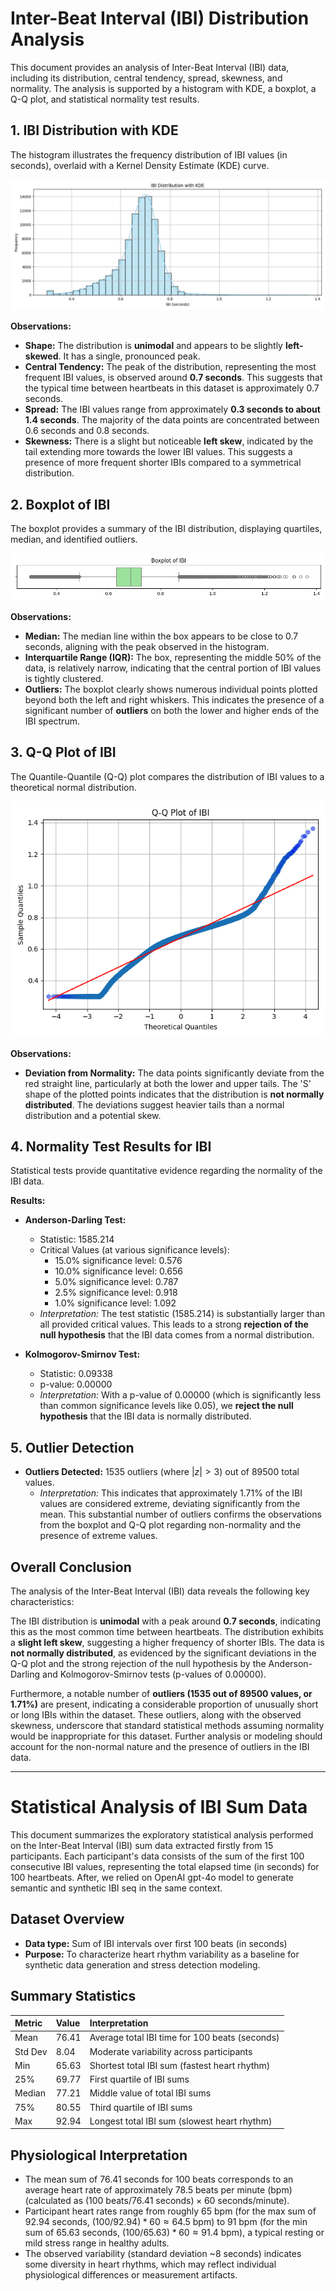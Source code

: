 # Inter-Beat Interval (IBI) Distribution Analysis

This document provides an analysis of Inter-Beat Interval (IBI) data, including its distribution, central tendency, spread, skewness, and normality. The analysis is supported by a histogram with KDE, a boxplot, a Q-Q plot, and statistical normality test results.

## 1. IBI Distribution with KDE

The histogram illustrates the frequency distribution of IBI values (in seconds), overlaid with a Kernel Density Estimate (KDE) curve.

![IBI Distribution with KDE](Figure_1.png)

**Observations:**

* **Shape:** The distribution is **unimodal** and appears to be slightly **left-skewed**. It has a single, pronounced peak.
* **Central Tendency:** The peak of the distribution, representing the most frequent IBI values, is observed around **0.7 seconds**. This suggests that the typical time between heartbeats in this dataset is approximately 0.7 seconds.
* **Spread:** The IBI values range from approximately **0.3 seconds to about 1.4 seconds**. The majority of the data points are concentrated between 0.6 seconds and 0.8 seconds.
* **Skewness:** There is a slight but noticeable **left skew**, indicated by the tail extending more towards the lower IBI values. This suggests a presence of more frequent shorter IBIs compared to a symmetrical distribution.

## 2. Boxplot of IBI

The boxplot provides a summary of the IBI distribution, displaying quartiles, median, and identified outliers.

![Boxplot of IBI](Figure_2.png)

**Observations:**

* **Median:** The median line within the box appears to be close to 0.7 seconds, aligning with the peak observed in the histogram.
* **Interquartile Range (IQR):** The box, representing the middle 50% of the data, is relatively narrow, indicating that the central portion of IBI values is tightly clustered.
* **Outliers:** The boxplot clearly shows numerous individual points plotted beyond both the left and right whiskers. This indicates the presence of a significant number of **outliers** on both the lower and higher ends of the IBI spectrum.

## 3. Q-Q Plot of IBI

The Quantile-Quantile (Q-Q) plot compares the distribution of IBI values to a theoretical normal distribution.

![Q-Q Plot of IBI](Figure_3.png)

**Observations:**

* **Deviation from Normality:** The data points significantly deviate from the red straight line, particularly at both the lower and upper tails. The 'S' shape of the plotted points indicates that the distribution is **not normally distributed**. The deviations suggest heavier tails than a normal distribution and a potential skew.

## 4. Normality Test Results for IBI

Statistical tests provide quantitative evidence regarding the normality of the IBI data.

**Results:**

* **Anderson-Darling Test:**
    * Statistic: 1585.214
    * Critical Values (at various significance levels):
        * 15.0% significance level: 0.576
        * 10.0% significance level: 0.656
        * 5.0% significance level: 0.787
        * 2.5% significance level: 0.918
        * 1.0% significance level: 1.092
    * *Interpretation:* The test statistic (1585.214) is substantially larger than all provided critical values. This leads to a strong **rejection of the null hypothesis** that the IBI data comes from a normal distribution.

* **Kolmogorov-Smirnov Test:**
    * Statistic: 0.09338
    * p-value: 0.00000
    * *Interpretation:* With a p-value of 0.00000 (which is significantly less than common significance levels like 0.05), we **reject the null hypothesis** that the IBI data is normally distributed.

## 5. Outlier Detection

* **Outliers Detected:** 1535 outliers (where $|z| > 3$) out of 89500 total values.
    * *Interpretation:* This indicates that approximately 1.71% of the IBI values are considered extreme, deviating significantly from the mean. This substantial number of outliers confirms the observations from the boxplot and Q-Q plot regarding non-normality and the presence of extreme values.

## Overall Conclusion

The analysis of the Inter-Beat Interval (IBI) data reveals the following key characteristics:

The IBI distribution is **unimodal** with a peak around **0.7 seconds**, indicating this as the most common time between heartbeats. The distribution exhibits a **slight left skew**, suggesting a higher frequency of shorter IBIs. The data is **not normally distributed**, as evidenced by the significant deviations in the Q-Q plot and the strong rejection of the null hypothesis by the Anderson-Darling and Kolmogorov-Smirnov tests (p-values of 0.00000).

Furthermore, a notable number of **outliers (1535 out of 89500 values, or 1.71%)** are present, indicating a considerable proportion of unusually short or long IBIs within the dataset. These outliers, along with the observed skewness, underscore that standard statistical methods assuming normality would be inappropriate for this dataset. Further analysis or modeling should account for the non-normal nature and the presence of outliers in the IBI data.

---

# Statistical Analysis of IBI Sum Data

This document summarizes the exploratory statistical analysis performed on the Inter-Beat Interval (IBI) sum data extracted firstly from 15 participants. Each participant's data consists of the sum of the first 100 consecutive IBI values, representing the total elapsed time (in seconds) for 100 heartbeats. After, we relied on OpenAI gpt-4o model to generate semantic and synthetic IBI seq in the same context.

## Dataset Overview

* **Data type:** Sum of IBI intervals over first 100 beats (in seconds)
* **Purpose:** To characterize heart rhythm variability as a baseline for synthetic data generation and stress detection modeling.

## Summary Statistics

| Metric    | Value   | Interpretation                                     |
| :-------- | :------ | :----------------------------------------------- |
| Mean      | 76.41   | Average total IBI time for 100 beats (seconds)   |
| Std Dev   | 8.04    | Moderate variability across participants         |
| Min       | 65.63   | Shortest total IBI sum (fastest heart rhythm)    |
| 25%       | 69.77   | First quartile of IBI sums                       |
| Median    | 77.21   | Middle value of total IBI sums                   |
| 75%       | 80.55   | Third quartile of IBI sums                       |
| Max       | 92.94   | Longest total IBI sum (slowest heart rhythm)     |

## Physiological Interpretation

* The mean sum of 76.41 seconds for 100 beats corresponds to an average heart rate of approximately 78.5 beats per minute (bpm) (calculated as $(100 \text{ beats} / 76.41 \text{ seconds}) \times 60 \text{ seconds/minute}$).
* Participant heart rates range from roughly 65 bpm (for the max sum of 92.94 seconds, $(100/92.94)*60 \approx 64.5$ bpm) to 91 bpm (for the min sum of 65.63 seconds, $(100/65.63)*60 \approx 91.4$ bpm), a typical resting or mild stress range in healthy adults.
* The observed variability (standard deviation ~8 seconds) indicates some diversity in heart rhythms, which may reflect individual physiological differences or measurement artifacts.